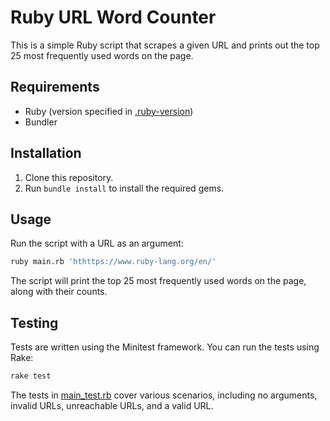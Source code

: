 # Ruby URL Word Counter

This is a simple Ruby script that scrapes a given URL and prints out the top 25 most frequently used words on the page.

## Requirements

- Ruby (version specified in [.ruby-version](.ruby-version))
- Bundler

## Installation

1. Clone this repository.
2. Run `bundle install` to install the required gems.

## Usage

Run the script with a URL as an argument:

```sh
ruby main.rb 'hthttps://www.ruby-lang.org/en/'
```

The script will print the top 25 most frequently used words on the page, along with their counts.

## Testing

Tests are written using the Minitest framework. You can run the tests using Rake:

```sh
rake test
```

The tests in [main_test.rb](main_test.rb) cover various scenarios, including no arguments, invalid URLs, unreachable URLs, and a valid URL.
